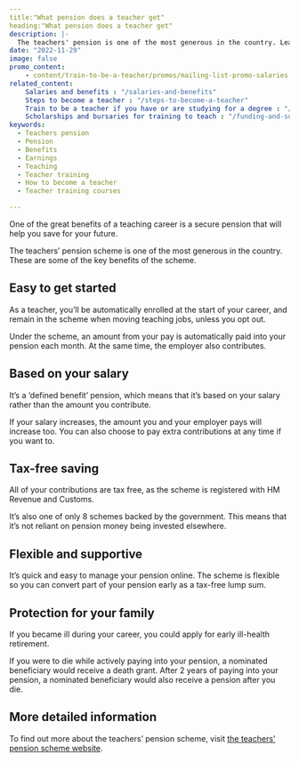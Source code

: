 ```yaml
---
title:"What pension does a teacher get"
heading:"What pension does a teacher get"
description: |-
  The teachers' pension is one of the most generous in the country. Learn more about the benefits of the pension scheme once you become a teacher.
date: "2022-11-29"
image: false
promo_content:
    - content/train-to-be-a-teacher/promos/mailing-list-promo-salaries
related_content:
    Salaries and benefits : "/salaries-and-benefits"
    Steps to become a teacher : "/steps-to-become-a-teacher"
    Train to be a teacher if you have or are studying for a degree : "/train-to-be-a-teacher/if-you-have-a-degree"
    Scholarships and bursaries for training to teach : "/funding-and-support/scholarships-and-bursaries"
keywords:
  - Teachers pension
  - Pension
  - Benefits
  - Earnings
  - Teaching
  - Teacher training
  - How to become a teacher
  - Teacher training courses

---
```

One of the great benefits of a teaching career is a secure pension that will help you save for your future. 

The teachers’ pension scheme is one of the most generous in the country. These are some of the key benefits of the scheme.

## Easy to get started

As a teacher, you’ll be automatically enrolled at the start of your career, and remain in the scheme when moving teaching jobs, unless you opt out. 

Under the scheme, an amount from your pay is automatically paid into your pension each month. At the same time, the employer also contributes.

## Based on your salary

It’s a ‘defined benefit’ pension, which means that it’s based on your salary rather than the amount you contribute.

If your salary increases, the amount you and your employer pays will increase too. You can also choose to pay extra contributions at any time if you want to.

## Tax-free saving

All of your contributions are tax free, as the scheme is registered with HM Revenue and Customs.

It’s also one of only 8 schemes backed by the government. This means that it’s not reliant on pension money being invested elsewhere.

## Flexible and supportive

It’s quick and easy to manage your pension online. The scheme is flexible so you can convert part of your pension early as a tax-free lump sum. 

## Protection for your family

If you became ill during your career, you could apply for early ill-health retirement.

If you were to die while actively paying into your pension, a nominated beneficiary would receive a death grant. After 2 years of paying into your pension, a nominated beneficiary would also receive a pension after you die.

## More detailed information

To find out more about the teachers’ pension scheme, visit [the teachers' pension scheme website](https://www.teacherspensions.co.uk/members/new-starter.aspx).


